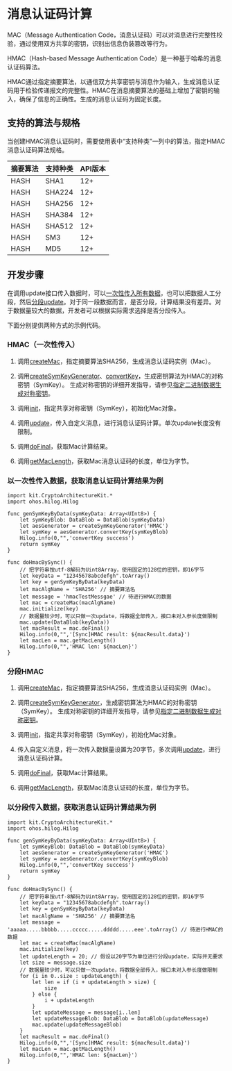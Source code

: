 # 消息认证码计算

MAC（Message Authentication Code，消息认证码）可以对消息进行完整性校验，通过使用双方共享的密钥，识别出信息伪装篡改等行为。

HMAC（Hash-based Message Authentication Code）是一种基于哈希的消息认证码算法。

HMAC通过指定摘要算法，以通信双方共享密钥与消息作为输入，生成消息认证码用于检验传递报文的完整性。HMAC在消息摘要算法的基础上增加了密钥的输入，确保了信息的正确性。生成的消息认证码为固定长度。

## 支持的算法与规格

当创建HMAC消息认证码时，需要使用表中“支持种类”一列中的算法，指定HMAC消息认证码算法规格。

| 摘要算法 | 支持种类 | API版本 |
| -------- | -------- | -------- |
| HASH | SHA1 | 12+ |
| HASH | SHA224 | 12+ |
| HASH | SHA256 | 12+ |
| HASH | SHA384 | 12+ |
| HASH | SHA512 | 12+ |
| HASH | SM3 | 12+ |
| HASH | MD5 | 12+ |

## 开发步骤

在调用update接口传入数据时，可以[一次性传入所有数据](#hmac一次性传入)，也可以把数据人工分段，然后[分段update](#分段hmac)。对于同一段数据而言，是否分段，计算结果没有差异。对于数据量较大的数据，开发者可以根据实际需求选择是否分段传入。

下面分别提供两种方式的示例代码。

### HMAC（一次性传入）

1. 调用[createMac](../../../../reference/source_zh_cn/CryptoArchitectureKit/cj-apis-crypto.md#func-createmacstring)，指定摘要算法SHA256，生成消息认证码实例（Mac）。

2. 调用[createSymKeyGenerator](../../../../reference/source_zh_cn/CryptoArchitectureKit/cj-apis-crypto.md#func-createsymkeygeneratorstring)、[convertKey](../../../../reference/source_zh_cn/CryptoArchitectureKit/cj-apis-crypto.md#func-convertkeydatablob)，生成密钥算法为HMAC的对称密钥（SymKey）。
   生成对称密钥的详细开发指导，请参见[指定二进制数据生成对称密钥](./cj-crypto-convert-binary-data-to-sym-key.md)。

3. 调用[init](../../../../reference/source_zh_cn/CryptoArchitectureKit/cj-apis-crypto.md#func-initsymkey)，指定共享对称密钥（SymKey），初始化Mac对象。

4. 调用[update](../../../../reference/source_zh_cn/CryptoArchitectureKit/cj-apis-crypto.md#func-updatedatablob-1)，传入自定义消息，进行消息认证码计算。单次update长度没有限制。

5. 调用[doFinal](../../../../reference/source_zh_cn/CryptoArchitectureKit/cj-apis-crypto.md#func-dofinal)，获取Mac计算结果。

6. 调用[getMacLength](../../../../reference/source_zh_cn/CryptoArchitectureKit/cj-apis-crypto.md#func-getmaclength)，获取Mac消息认证码的长度，单位为字节。

### 以一次性传入数据，获取消息认证码计算结果为例

<!-- compile -->

```cangjie
import kit.CryptoArchitectureKit.*
import ohos.hilog.Hilog

func genSymKeyByData(symKeyData: Array<UInt8>) {
    let symKeyBlob: DataBlob = DataBlob(symKeyData)
    let aesGenerator = createSymKeyGenerator('HMAC')
    let symKey = aesGenerator.convertKey(symKeyBlob)
    Hilog.info(0,"",'convertKey success')
    return symKey
}

func doHmacBySync() {
    // 把字符串按utf-8解码为Uint8Array，使用固定的128位的密钥，即16字节
    let keyData = "12345678abcdefgh".toArray()
    let key = genSymKeyByData(keyData)
    let macAlgName = 'SHA256' // 摘要算法名
    let message = 'hmacTestMessgae' // 待进行HMAC的数据
    let mac = createMac(macAlgName)
    mac.initialize(key)
    // 数据量较少时，可以只做一次update，将数据全部传入，接口未对入参长度做限制
    mac.update(DataBlob(keyData))
    let macResult = mac.doFinal()
    Hilog.info(0,"",'[Sync]HMAC result: ${macResult.data}')
    let macLen = mac.getMacLength()
    Hilog.info(0,"",'HMAC len: ${macLen}')
}
```

### 分段HMAC

1. 调用[createMac](../../../../reference/source_zh_cn/CryptoArchitectureKit/cj-apis-crypto.md#func-createmacstring)，指定摘要算法SHA256，生成消息认证码实例（Mac）。

2. 调用[createSymKeyGenerator](../../../../reference/source_zh_cn/CryptoArchitectureKit/cj-apis-crypto.md#func-createsymkeygeneratorstring)，生成密钥算法为HMAC的对称密钥（SymKey）。
   生成对称密钥的详细开发指导，请参见[指定二进制数据生成对称密钥](./cj-crypto-convert-binary-data-to-sym-key.md)。

3. 调用[init](../../../../reference/source_zh_cn/CryptoArchitectureKit/cj-apis-crypto.md#func-initsymkey)，指定共享对称密钥（SymKey），初始化Mac对象。

4. 传入自定义消息，将一次传入数据量设置为20字节，多次调用[update](../../../../reference/source_zh_cn/CryptoArchitectureKit/cj-apis-crypto.md#func-updatedatablob-1)，进行消息认证码计算。

5. 调用[doFinal](../../../../reference/source_zh_cn/CryptoArchitectureKit/cj-apis-crypto.md#func-dofinal)，获取Mac计算结果。

6. 调用[getMacLength](../../../../reference/source_zh_cn/CryptoArchitectureKit/cj-apis-crypto.md#func-getmaclength)，获取Mac消息认证码的长度，单位为字节。

### 以分段传入数据，获取消息认证码计算结果为例

<!-- compile -->

```cangjie
import kit.CryptoArchitectureKit.*
import ohos.hilog.Hilog

func genSymKeyByData(symKeyData: Array<UInt8>) {
    let symKeyBlob: DataBlob = DataBlob(symKeyData)
    let aesGenerator = createSymKeyGenerator('HMAC')
    let symKey = aesGenerator.convertKey(symKeyBlob)
    Hilog.info(0,"",'convertKey success')
    return symKey
}

func doHmacBySync() {
    // 把字符串按utf-8解码为Uint8Array，使用固定的128位的密钥，即16字节
    let keyData = "12345678abcdefgh".toArray()
    let key = genSymKeyByData(keyData)
    let macAlgName = 'SHA256' // 摘要算法名
    let message = 'aaaaa.....bbbbb.....ccccc.....ddddd.....eee'.toArray() // 待进行HMAC的数据
    let mac = createMac(macAlgName)
    mac.initialize(key)
    let updateLength = 20; // 假设以20字节为单位进行分段update，实际并无要求
    let size = message.size
    // 数据量较少时，可以只做一次update，将数据全部传入，接口未对入参长度做限制
    for (i in 0..size : updateLength) {
        let len = if (i + updateLength > size) {
            size
        } else {
            i + updateLength
        }
        let updateMessage = message[i..len]
        let updateMessageBlob: DataBlob = DataBlob(updateMessage)
        mac.update(updateMessageBlob)
    }
    let macResult = mac.doFinal()
    Hilog.info(0,"",'[Sync]HMAC result: ${macResult.data}')
    let macLen = mac.getMacLength()
    Hilog.info(0,"",'HMAC len: ${macLen}')
}
```
